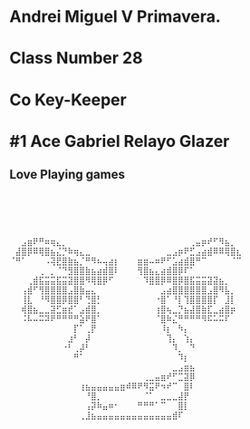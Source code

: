 # Andrei Miguel V Primavera.
# Class Number 28 
# Co Key-Keeper
# #1 Ace Gabriel Relayo Glazer
## Love Playing games
## ⠀⠀⠀⠀⠀⠀⠀⠀⠀⠀⠀⠀⠀⠀⠀⠀⠀⠀⠀⠀⠀⠀⠀⠀⠀⠀⠀⠀⠀⠀⠀⠀⠀⠀⠀⠀⠀⠀
⠀⠀⣠⣶⠟⠛⠶⢶⣄⡀⠀⠀⠀⠀⠀⠀⠀⠀⠀⠀⠀⠀⠀⠀⠀⠀⠀⠀⠀⠀⠀⢀⣤⡶⠞⠋⠻⣦⡀⠀
⠀⣼⣿⡿⠿⢿⣿⣦⣌⡙⠷⢶⣄⣀⠀⠀⠀⠀⠀⠀⠀⠀⠀⠀⠀⠀⠀⣀⣠⡶⠟⣋⣠⣴⣾⠿⠿⢿⣿⣆
⠈⠛⠁⠀⠀⠀⠠⢽⣟⣿⣷⣦⡈⠛⠻⠦⢤⣴⡆⠀⠀⠀⣶⣶⠤⠶⠟⠋⣡⣴⣾⣿⠛⠉⠀⠀⠀⠀⠈⠉
⠀⠀⠀⠀⠀⢀⠀⡀⠈⠙⣻⣿⣿⣷⣦⣴⣾⣿⠇⠀⠀⠀⢻⣿⣦⣄⣴⣾⣿⡿⠏⠁⠀⠀⠀⠀⠀⠀⠀⠀
⠀⠀⠀⢀⣾⣯⣭⣭⣯⣭⣽⣿⣿⠻⢿⣿⡿⠋⠀⠀⠀⠀⠀⠹⣿⣿⡿⠿⣿⡿⣿⣯⣭⣭⣽⣽⣦⡀⠀⠀
⠀⠀⢠⣾⠋⢻⣿⣿⣿⣿⣠⣿⣷⣤⣄⠀⠀⠀⠀⠀⠀⠀⠀⠀⠀⠀⣠⣴⣿⣿⣿⣿⣿⣿⣠⣿⠻⣧⡀⠀
⠀⠀⢸⣇⠀⠘⠻⣿⣿⡿⣿⣿⠃⢙⣿⡃⠀⠀⠀⠀⠀⠀⠀⠀⠀⠐⣿⠁⠘⡇⢹⣿⣿⣿⣿⡏⠀⣸⡇⠀
⠀⠀⢾⣿⣦⣀⣀⣽⣋⣶⣞⠁⣠⣾⣿⡀⠀⠀⠀⠀⠀⠀⠀⠀⠀⢰⣿⢦⣀⡙⣦⣼⣿⣷⣏⣀⣴⣿⡶⠀
⠀⠀⠨⠧⠤⠭⠽⠟⠛⠛⠛⠛⣵⠟⣿⠁⠀⠀⠀⠀⠀⠀⠀⠀⠀⠈⣿⠷⣌⠛⠛⠛⠛⠻⠯⠥⠭⠏⠀⠀
⠀⠀⠀⠀⠀⠀⠀⠀⠀⠀⠀⡏⠁⢀⡟⠀⠀⠀⠀⠀⠀⠀⠀⠀⠀⠀⠸⡆⠀⠳⡄⠀⠀⠀⠀⠀⠀⠀⠀⠀
⠀⠀⠀⠀⠀⠀⠀⠀⠀⠀⣰⠃⠀⡼⠀⠀⠀⠀⠀⠀⠀⠀⠀⠀⠀⠀⠀⢹⡄⠀⢱⡄⠀⠀⠀⠀⠀⠀⠀⠀
⠀⠀⠀⠀⠀⠀⠀⠀⠀⠐⠃⢀⡼⠃⠀⠀⠀⠀⠀⠀⠀⠀⠀⠀⠀⠀⠀⠀⠹⡀⠀⠙⠀⠀⠀⠀⠀⠀⠀⠀
⠀⠀⠀⠀⠀⠀⠀⠀⠀⠀⠀⠛⠁⠀⠀⠀⠀⠀⠀⠀⠀⠀⠀⠀⠀⠀⠀⠀⠀⠹⡆⠀⠀⠀⠀⠀⠀⠀⠀⠀
⠀⠀⠀⠀⠀⠀⠀⠀⠀⠀⠀⠀⠀⠀⠀⠀⠀⠀⠀⠀⠀⠀⠀⠀⠀⠀⠀⠀⣀⣠⣶⣦⠀⠀⠀⠀⠀⠀⠀⠀
⠀⠀⠀⠀⠀⠀⠀⠀⠀⠀⠀⠀⠀⠀⠀⠀⠀⠀⠀⠀⠀⠀⠀⢀⣀⣤⣶⠞⠋⣉⣽⡿⠀⠀⠀⠀⠀⠀⠀⠀
⠀⠀⠀⠀⠀⠀⠀⠀⠀⠀⠀⠀⢰⣦⣤⣤⣤⣤⣤⣶⠾⠿⠟⠻⣭⠟⠲⠞⠉⠀⣿⠇⠀⠀⠀⠀⠀⠀⠀⠀
⠀⠀⠀⠀⠀⠀⠀⠀⠀⠀⠀⠀⠀⠘⣿⡀⠀⠀⠀⠀⠀⠀⠀⠈⠁⠀⣀⣀⣀⣼⡟⠀⠀⠀⠀⠀⠀⠀⠀⠀
⠀⠀⠀⠀⠀⠀⠀⠀⠀⠀⠀⠀⠀⢠⡽⠷⣤⠶⠂⠀⠀⠀⠛⠛⠛⠁⠉⠀⠀⣿⡇⠀⠀⠀⠀⠀⠀⠀⠀⠀
⠀⠀⠀⠀⠀⠀⠀⠀⠀⠀⠀⠀⢀⣸⣦⣤⣤⣤⣤⣤⣤⣤⣤⣤⣤⣤⣤⣤⣾⠏⠀⠀⠀⠀⠀⠀⠀⠀⠀⠀
⠀⠀⠀⠀⠀⠀⠀⠀⠀⠀⠀⠀⠀⠀⠀⠀⠀⠀⠀⠀⠀⠀⠀⠀⠀⠀⠀⠀⠀⠀⠀⠀⠀⠀
⠀⠀⠀⠀⠀⠀⠀⠀⠀⠀⠀⠀⠀⠀⠀⠀⠀⠀⠀⠀⠀
